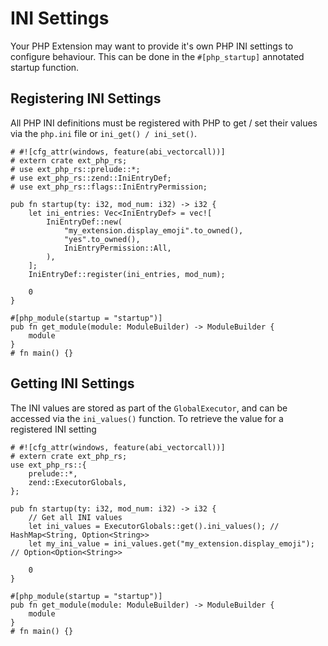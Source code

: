 # INI Settings

Your PHP Extension may want to provide it's own PHP INI settings to configure behaviour. This can be done in the `#[php_startup]` annotated startup function.

## Registering INI Settings

All PHP INI definitions must be registered with PHP to get / set their values via the `php.ini` file or `ini_get() / ini_set()`.


```rust,no_run
# #![cfg_attr(windows, feature(abi_vectorcall))]
# extern crate ext_php_rs;
# use ext_php_rs::prelude::*;
# use ext_php_rs::zend::IniEntryDef;
# use ext_php_rs::flags::IniEntryPermission;

pub fn startup(ty: i32, mod_num: i32) -> i32 {
    let ini_entries: Vec<IniEntryDef> = vec![
        IniEntryDef::new(
            "my_extension.display_emoji".to_owned(),
            "yes".to_owned(),
            IniEntryPermission::All,
        ),
    ];
    IniEntryDef::register(ini_entries, mod_num);

    0
}

#[php_module(startup = "startup")]
pub fn get_module(module: ModuleBuilder) -> ModuleBuilder {
    module
}
# fn main() {}
```

## Getting INI Settings

The INI values are stored as part of the `GlobalExecutor`, and can be accessed via the `ini_values()` function. To retrieve the value for a registered INI setting

```rust,no_run
# #![cfg_attr(windows, feature(abi_vectorcall))]
# extern crate ext_php_rs;
use ext_php_rs::{
    prelude::*,
    zend::ExecutorGlobals,
};

pub fn startup(ty: i32, mod_num: i32) -> i32 {
    // Get all INI values
    let ini_values = ExecutorGlobals::get().ini_values(); // HashMap<String, Option<String>>
    let my_ini_value = ini_values.get("my_extension.display_emoji"); // Option<Option<String>>

    0
}

#[php_module(startup = "startup")]
pub fn get_module(module: ModuleBuilder) -> ModuleBuilder {
    module
}
# fn main() {}
```
